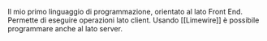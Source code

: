 Il mio primo linguaggio di programmazione, orientato al lato Front End. Permette di eseguire operazioni lato client.
Usando [[Limewire]] è possibile programmare anche al lato server.